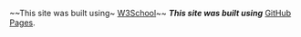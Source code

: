 ~~This site was built using~ [W3School](https://www.w3schools.com/)~~  ***This site was built using*** [GitHub Pages](https://pages.github.com/).
